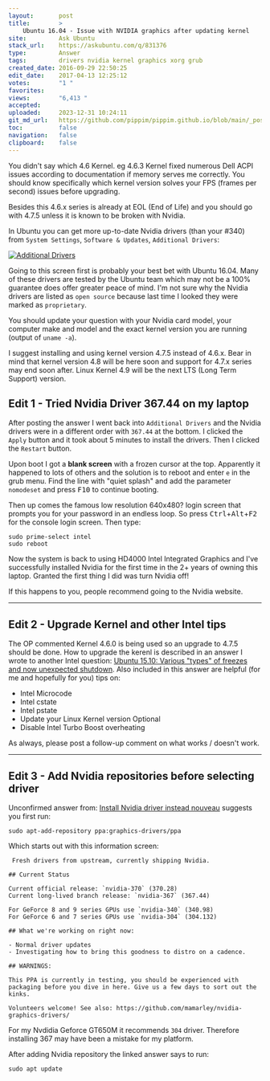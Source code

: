 ```yaml
---
layout:       post
title:        >
    Ubuntu 16.04 - Issue with NVIDIA graphics after updating kernel
site:         Ask Ubuntu
stack_url:    https://askubuntu.com/q/831376
type:         Answer
tags:         drivers nvidia kernel graphics xorg grub
created_date: 2016-09-29 22:50:25
edit_date:    2017-04-13 12:25:12
votes:        "1 "
favorites:    
views:        "6,413 "
accepted:     
uploaded:     2023-12-31 10:24:11
git_md_url:   https://github.com/pippim/pippim.github.io/blob/main/_posts/2016/2016-09-29-Ubuntu-16.04-Issue-with-NVIDIA-graphics-after-updating-kernel.md
toc:          false
navigation:   false
clipboard:    false
---
```


You didn't say which 4.6 Kernel. eg 4.6.3 Kernel fixed numerous Dell ACPI issues according to documentation if memory serves me correctly. You should know specifically which kernel version solves your FPS (frames per second) issues before upgrading.

Besides this 4.6.x series is already at EOL (End of Life) and you should go with 4.7.5 unless it is known to be broken with Nvidia.

In Ubuntu you can get more up-to-date Nvidia drivers (than your #340) from `System Settings`, `Software & Updates`, `Additional Drivers`:

[![Additional Drivers][1]][1]

Going to this screen first is probably your best bet with Ubuntu 16.04. Many of these drivers are tested by the Ubuntu team which may not be a 100% guarantee does offer greater peace of mind. I'm not sure why the Nvidia drivers are listed as `open source` because last time I looked they were marked as `proprietary`.

You should update your question with your Nvidia card model, your computer make and model and the exact kernel version you are running (output of `uname -a`).

I suggest installing and using kernel version 4.7.5 instead of 4.6.x. Bear in mind that kernel version 4.8 will be here soon and support for 4.7.x series may end soon after. Linux Kernel 4.9 will be the next LTS (Long Term Support) version.

## Edit 1 - Tried Nvidia Driver 367.44 on my laptop


After posting the answer I went back into `Additional Drivers` and the Nvidia drivers were in a different order with `367.44` at the bottom. I clicked the `Apply` button and it took about 5 minutes to install the drivers. Then I clicked the `Restart` button.

Upon boot I got a **blank screen** with a frozen cursor at the top. Apparently it happened to lots of others and the solution is to reboot and enter `e` in the grub menu. Find the line with "quiet splash" and add the parameter `nomodeset` and press <kbd>F10</kbd> to continue booting.

Then up comes the famous low resolution 640x480? login screen that prompts you for your password in an endless loop. So press <kbd>Ctrl</kbd>+<kbd>Alt</kbd>+<kbd>F2</kbd> for the console login screen. Then type:

``` 
sudo prime-select intel
sudo reboot
```

Now the system is back to using HD4000 Intel Integrated Graphics and I've successfully installed Nvidia for the first time in the 2+ years of owning this laptop. Granted the first thing I did was turn Nvidia off!

If this happens to you, people recommend going to the Nvidia website.


----------


## Edit 2 - Upgrade Kernel and other Intel tips


The OP commented Kernel 4.6.0 is being used so an upgrade to 4.7.5 should be done. How to upgrade the kerenl is described in an answer I wrote to another Intel question: [Ubuntu 15.10: Various &quot;types&quot; of freezes and now unexpected shutdown][2]. Also included in this answer are helpful (for me and hopefully for you) tips on:

 - Intel Microcode
 - Intel cstate
 - Intel pstate
 - Update your Linux Kernel version Optional
 - Disable Intel Turbo Boost overheating

As always, please post a follow-up comment on what works / doesn't work.


----------


## Edit 3 - Add Nvidia repositories before selecting driver


Unconfirmed answer from: [Install Nvidia driver instead nouveau][3] suggests you first run:

``` 
sudo apt-add-repository ppa:graphics-drivers/ppa
```

Which starts out with this information screen:

``` 
 Fresh drivers from upstream, currently shipping Nvidia.

## Current Status

Current official release: `nvidia-370` (370.28)
Current long-lived branch release: `nvidia-367` (367.44)

For GeForce 8 and 9 series GPUs use `nvidia-340` (340.98)
For GeForce 6 and 7 series GPUs use `nvidia-304` (304.132)

## What we're working on right now:

- Normal driver updates
- Investigating how to bring this goodness to distro on a cadence.

## WARNINGS:

This PPA is currently in testing, you should be experienced with packaging before you dive in here. Give us a few days to sort out the kinks.

Volunteers welcome! See also: https://github.com/mamarley/nvidia-graphics-drivers/
```

For my Nvdidia Geforce GT650M it recommends `304` driver. Therefore installing 367 may have been a mistake for my platform.

After adding Nvidia repository the linked answer says to run:

``` 
sudo apt update
```


  [1]: https://i.stack.imgur.com/jh3gH.png
  [2]: https://askubuntu.com/questions/827939/ubuntu-15-10-various-types-of-freezes-and-now-unexpected-shutdown
  [3]: https://askubuntu.com/questions/481414/install-nvidia-driver-instead-nouveau


